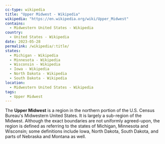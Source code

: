 ```yaml
---
cc-type: wikipedia
title: "Upper Midwest - Wikipedia"
wikipedia: "https://en.wikipedia.org/wiki/Upper_Midwest"
contains:
  - Midwestern United States - Wikipedia
country:
  - United States - Wikipedia
date: 2023-05-28
permalink: /wikipedia/:title/
states:
  - Michigan - Wikipedia
  - Minnesota - Wikipedia
  - Wisconsin - Wikipedia
  - Iowa - Wikipedia
  - North Dakota - Wikipedia
  - South Dakota - Wikipedia
location:
  - Midwestern United States - Wikipedia
tags:
  - Upper Midwest
---
```

The **Upper Midwest** is a region in the northern portion of the U.S. Census Bureau's Midwestern United States. It is largely a sub-region of the Midwest. Although the exact boundaries are not uniformly agreed-upon, the region is defined as referring to the states of Michigan, Minnesota and Wisconsin; some definitions include Iowa, North Dakota, South Dakota, and parts of Nebraska and Montana as well.